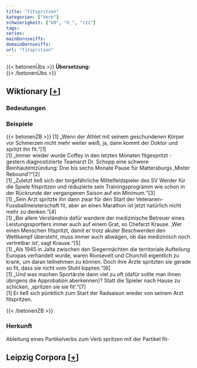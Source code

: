 ```yaml
---
title: "fitspritzen"
kategorien: ["Verb"]
schwierigkeit: ["k0", "h_", "r21"]
tags:
series:
mainDornseiffs:
domainDornseiffs:
url: "fitspritzen"
---
```


{{< betonenÜbs >}}
**Übersetzung:**  
{{< /betonenÜbs >}}

## Wiktionary [[+](https://de.wiktionary.org/wiki/fitspritzen)]

### Bedeutungen

### Beispiele
{{< betonenZB >}}
[1] „Wenn der Athlet mit seinem geschundenen Körper vor Schmerzen nicht mehr weiter weiß, ja, dann kommt der Doktor und spritzt ihn fit.“[1]  
[1] „Immer wieder wurde Coffey in den letzten Monaten fitgespritzt - gestern diagnostizierte Teamarzt Dr. Schopp eine schwere Beinhautentzündung: Drei bis sechs Monate Pause für Mattersburgs ‚Mister Rebound‘!“[2]  
[1] „Zuletzt ließ sich der torgefährliche Mittelfeldspieler des SV Werder für die Spiele fitspritzen und reduzierte sein Trainingsprogramm wie schon in der Rückrunde der vergangenen Saison auf ein Minimum.“[3]  
[1] „Sein Arzt spritzte ihn dann zwar für den Start der Veteranen-Fussballmeisterschaft fit, aber an einen Marathon ist jetzt natürlich nicht mehr zu denken.“[4]  
[1] „Bei allem Verständnis dafür wandere der medizinische Betreuer eines Leistungssportlers immer auch auf einem Grat, so Chefarzt Krause. ‚Wer einen Menschen fitspritzt, damit er trotz akuter Beschwerden den Wettkampf übersteht, muss immer auch abwägen, ob das medizinisch noch vertretbar ist‘, sagt Krause.“[5]  
[1] „Als 1945 in Jalta zwischen den Siegermächten die territoriale Aufteilung Europas verhandelt wurde, waren Roosevelt und Churchill eigentlich zu krank, um daran teilnehmen zu können. Doch ihre Ärzte spritzten sie gerade so fit, dass sie nicht vom Stuhl kippten.“[6]  
[1] „Und was machen Sportärzte dann viel zu oft (dafür sollte man ihnen übrigens die Approbation aberkennen)? Statt die Spieler nach Hause zu schicken, ‚spritzen sie sie fit‘.“[7]  
[1] Er ließ sich pünktlich zum Start der Radsaison wieder von seinem Arzt fitspritzen.  

{{< /betonenZB >}}
### Herkunft
Ableitung eines Partikelverbs zum Verb spritzen mit der Partikel fit-  


## Leipzig Corpora [[+](https://corpora.uni-leipzig.de/en/res?word=fitspritzen&corpusId=deu_newscrawl-public_2018)]

